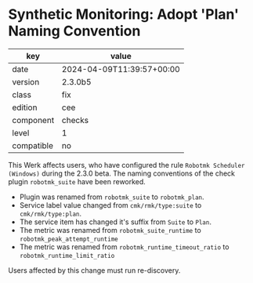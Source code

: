 [//]: # (werk v2)
# Synthetic Monitoring: Adopt 'Plan' Naming Convention

key        | value
---------- | ---
date       | 2024-04-09T11:39:57+00:00
version    | 2.3.0b5
class      | fix
edition    | cee
component  | checks
level      | 1
compatible | no

This Werk affects users, who have configured the rule `Robotmk Scheduler (Windows)` during the 2.3.0
beta. The naming conventions of the check plugin `robotmk_suite` have been reworked.

* Plugin was renamed from `robotmk_suite` to `robotmk_plan`.
* Service label value changed from `cmk/rmk/type:suite` to `cmk/rmk/type:plan`.
* The service item has changed it's suffix from `Suite` to `Plan`.
* The metric was renamed from `robotmk_suite_runtime` to `robotmk_peak_attempt_runtime`
* The metric was renamed from `robotmk_runtime_timeout_ratio` to `robotmk_runtime_limit_ratio`

Users affected by this change must run re-discovery.
